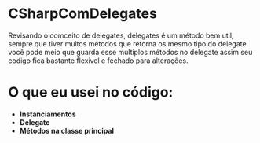 # CSharpComDelegates
Revisando o comceito de delegates, delegates é um método bem util, sempre que tiver muitos métodos que retorna os mesmo tipo 
do delegate você pode meio que guarda esse multiplos métodos no delegate assim seu codigo fica bastante flexivel e fechado para
alterações.
# O que eu usei no código:
* **Instanciamentos**
* **Delegate**
* **Métodos na classe principal**
